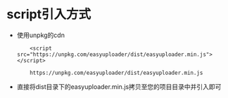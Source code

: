 # script引入方式

* 使用unpkg的cdn

    ```
        <script src="https://unpkg.com/easyuploader/dist/easyuploader.min.js"></script>
    ```
    ```
        https://unpkg.com/easyuploader/dist/easyuploader.min.js
    ```

* 直接将dist目录下的easyuploader.min.js拷贝至您的项目目录中并引入即可